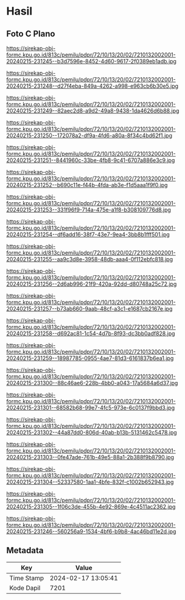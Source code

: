 # Hasil

## Foto C Plano

https://sirekap-obj-formc.kpu.go.id/813c/pemilu/pdpr/72/10/13/20/02/7210132002001-20240215-231245--b3d7596e-8452-4d60-9617-2f0389eb1adb.jpg

https://sirekap-obj-formc.kpu.go.id/813c/pemilu/pdpr/72/10/13/20/02/7210132002001-20240215-231248--d27f4eba-849a-4262-a998-e963cb6b30e5.jpg

https://sirekap-obj-formc.kpu.go.id/813c/pemilu/pdpr/72/10/13/20/02/7210132002001-20240215-231249--82aec2d8-a9d2-49a8-9438-1da4626d6b88.jpg

https://sirekap-obj-formc.kpu.go.id/813c/pemilu/pdpr/72/10/13/20/02/7210132002001-20240215-231250--172078a2-df9a-4fd6-a80a-8f34c4bd62f1.jpg

https://sirekap-obj-formc.kpu.go.id/813c/pemilu/pdpr/72/10/13/20/02/7210132002001-20240215-231251--8441960c-33be-4fb8-9c41-6707a886e3c9.jpg

https://sirekap-obj-formc.kpu.go.id/813c/pemilu/pdpr/72/10/13/20/02/7210132002001-20240215-231252--b690c11e-f44b-4fda-ab3e-f1d5aaa1f9f0.jpg

https://sirekap-obj-formc.kpu.go.id/813c/pemilu/pdpr/72/10/13/20/02/7210132002001-20240215-231253--331f96f9-714a-475e-a1f8-b308109776d8.jpg

https://sirekap-obj-formc.kpu.go.id/813c/pemilu/pdpr/72/10/13/20/02/7210132002001-20240215-231254--df6add16-38f7-43e7-9ea4-3bb8b1fff501.jpg

https://sirekap-obj-formc.kpu.go.id/813c/pemilu/pdpr/72/10/13/20/02/7210132002001-20240215-231255--aa9c3d8e-3958-48db-aaa4-0f112ebfc818.jpg

https://sirekap-obj-formc.kpu.go.id/813c/pemilu/pdpr/72/10/13/20/02/7210132002001-20240215-231256--2d6ab996-21f9-420a-92dd-d80748a25c72.jpg

https://sirekap-obj-formc.kpu.go.id/813c/pemilu/pdpr/72/10/13/20/02/7210132002001-20240215-231257--b73ab660-9aab-48cf-a3c1-e1687cb2167e.jpg

https://sirekap-obj-formc.kpu.go.id/813c/pemilu/pdpr/72/10/13/20/02/7210132002001-20240215-231258--d692ac81-1c54-4d7b-8f93-dc3bb0adf828.jpg

https://sirekap-obj-formc.kpu.go.id/813c/pemilu/pdpr/72/10/13/20/02/7210132002001-20240215-231259--18987785-0955-4ae7-81d3-6161837b6ea1.jpg

https://sirekap-obj-formc.kpu.go.id/813c/pemilu/pdpr/72/10/13/20/02/7210132002001-20240215-231300--88c46ae6-228b-4bb0-a043-17a5684a6d37.jpg

https://sirekap-obj-formc.kpu.go.id/813c/pemilu/pdpr/72/10/13/20/02/7210132002001-20240215-231301--68582b68-99e7-4fc5-973e-6c0137f9bbd3.jpg

https://sirekap-obj-formc.kpu.go.id/813c/pemilu/pdpr/72/10/13/20/02/7210132002001-20240215-231302--44a87dd0-806d-40ab-b13b-5131462c5478.jpg

https://sirekap-obj-formc.kpu.go.id/813c/pemilu/pdpr/72/10/13/20/02/7210132002001-20240215-231303--0fe47ade-761b-49e5-88a1-2b388f9b8790.jpg

https://sirekap-obj-formc.kpu.go.id/813c/pemilu/pdpr/72/10/13/20/02/7210132002001-20240215-231304--52337580-1aa1-4bfe-832f-c1002b652943.jpg

https://sirekap-obj-formc.kpu.go.id/813c/pemilu/pdpr/72/10/13/20/02/7210132002001-20240215-231305--1f06c3de-455b-4e92-869e-4c4511ac2362.jpg

https://sirekap-obj-formc.kpu.go.id/813c/pemilu/pdpr/72/10/13/20/02/7210132002001-20240215-231246--560256a9-1534-4bf6-b9b8-4ac46bd11e2d.jpg


## Metadata

| Key        | Value               |
| ---------- | ------------------- |
| Time Stamp | 2024-02-17 13:05:41 |
| Kode Dapil | 7201                |



